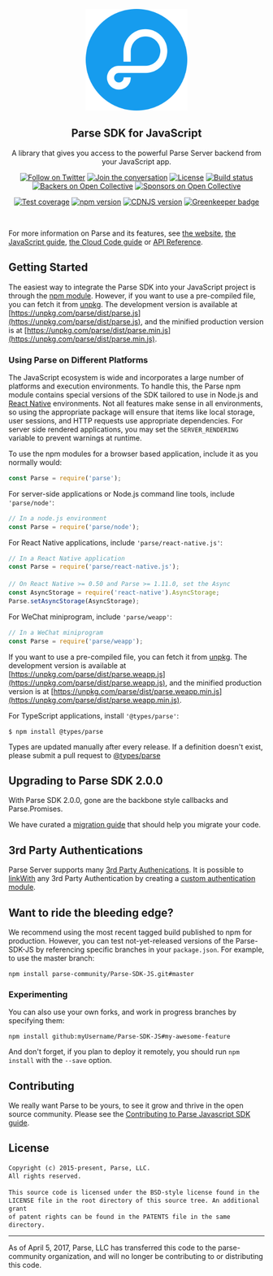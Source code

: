 <p align="center">
    <img alt="Parse Platform" src="Assets/img/logo_large.png" width="200">
</p>

<h2 align="center">Parse SDK for JavaScript</h2>

<p align="center">
    A library that gives you access to the powerful Parse Server backend from your JavaScript app.
</p>

<p align="center">
    <a href="https://twitter.com/intent/follow?screen_name=parseplatform"><img alt="Follow on Twitter" src="https://img.shields.io/twitter/follow/parseplatform?style=social&label=Follow"></a>
    <a href="https://community.parseplatform.org/"><img alt="Join the conversation" src="https://img.shields.io/discourse/https/community.parseplatform.org/topics.svg"></a>
    <a href="https://github.com/parse-community/Parse-SDK-JS/blob/master/LICENSE"><img alt="License" src="https://img.shields.io/badge/license-BSD-lightgrey.svg"></a>
    <a href=" https://travis-ci.org/parse-community/Parse-SDK-JS"><img alt="Build status" src="https://travis-ci.org/parse-community/Parse-SDK-JS.svg?branch=master"></a>
    <a href="#backers"><img alt="Backers on Open Collective" src="https://opencollective.com/parse-server/backers/badge.svg" /></a>
  <a href="#sponsors"><img alt="Sponsors on Open Collective" src="https://opencollective.com/parse-server/sponsors/badge.svg" /></a>
</p>

<p align="center">
    <a href="http://codecov.io/github/parse-community/Parse-SDK-JS?branch=master"><img alt="Test coverage" src="http://codecov.io/github/parse-community/Parse-SDK-JS/coverage.svg?branch=master"></a>
    <a href="https://npmjs.org/parse"><img alt="npm version" src="https://badge.fury.io/js/parse.svg"></a>
    <a href="https://cdnjs.com/libraries/parse"><img alt="CDNJS version" src="https://img.shields.io/cdnjs/v/parse.svg"></a>
    <a href="https://greenkeeper.io/"><img alt="Greenkeeper badge" src="https://badges.greenkeeper.io/parse-community/Parse-SDK-JS.svg"></a>
</p>
<br>

For more information on Parse and its features, see [the website](https://parseplatform.org), [the JavaScript guide](https://docs.parseplatform.org/js/guide/), [the Cloud Code guide](https://docs.parseplatform.org/cloudcode/guide/) or [API Reference](https://parseplatform.org/Parse-SDK-JS/api/).

## Getting Started

The easiest way to integrate the Parse SDK into your JavaScript project is through the [npm module](https://npmjs.org/parse).
However, if you want to use a pre-compiled file, you can fetch it from [unpkg](https://unpkg.com). The development version is available at [https://unpkg.com/parse/dist/parse.js](https://unpkg.com/parse/dist/parse.js), and the minified production version is at [https://unpkg.com/parse/dist/parse.min.js](https://unpkg.com/parse/dist/parse.min.js).

### Using Parse on Different Platforms

The JavaScript ecosystem is wide and incorporates a large number of platforms and execution environments. To handle this, the Parse npm module contains special versions of the SDK tailored to use in Node.js and [React Native](https://facebook.github.io/react-native/) environments. Not all features make sense in all environments, so using the appropriate package will ensure that items like local storage, user sessions, and HTTP requests use appropriate dependencies. For server side rendered applications, you may set the `SERVER_RENDERING` variable to prevent warnings at runtime.

To use the npm modules for a browser based application, include it as you normally would:

```js
const Parse = require('parse');
```

For server-side applications or Node.js command line tools, include `'parse/node'`:

```js
// In a node.js environment
const Parse = require('parse/node');
```

For React Native applications, include `'parse/react-native.js'`:
```js
// In a React Native application
const Parse = require('parse/react-native.js');

// On React Native >= 0.50 and Parse >= 1.11.0, set the Async
const AsyncStorage = require('react-native').AsyncStorage;
Parse.setAsyncStorage(AsyncStorage);
```

For WeChat miniprogram, include `'parse/weapp'`:
```js
// In a WeChat miniprogram
const Parse = require('parse/weapp');
```
If you want to use a pre-compiled file, you can fetch it from [unpkg](https://unpkg.com). The development version is available at [https://unpkg.com/parse/dist/parse.weapp.js](https://unpkg.com/parse/dist/parse.weapp.js), and the minified production version is at [https://unpkg.com/parse/dist/parse.weapp.min.js](https://unpkg.com/parse/dist/parse.weapp.min.js).

For TypeScript applications, install `'@types/parse'`:
```
$ npm install @types/parse
```

Types are updated manually after every release. If a definition doesn't exist, please submit a pull request to [@types/parse][types-parse]

## Upgrading to Parse SDK 2.0.0

With Parse SDK 2.0.0, gone are the backbone style callbacks and Parse.Promises.

We have curated a [migration guide](2.0.0.md) that should help you migrate your code.

## 3rd Party Authentications

Parse Server supports many [3rd Party Authenications][3rd-party-auth]. It is possible to [linkWith][link-with] any 3rd Party Authentication by creating a [custom authentication module][custom-auth-module].

## Want to ride the bleeding edge?

We recommend using the most recent tagged build published to npm for production. However, you can test not-yet-released versions of the Parse-SDK-JS by referencing specific branches in your `package.json`. For example, to use the master branch:

```
npm install parse-community/Parse-SDK-JS.git#master
```

### Experimenting

You can also use your own forks, and work in progress branches by specifying them:

```
npm install github:myUsername/Parse-SDK-JS#my-awesome-feature
```

And don't forget, if you plan to deploy it remotely, you should run `npm install` with the `--save` option.

## Contributing

We really want Parse to be yours, to see it grow and thrive in the open source community. Please see the [Contributing to Parse Javascript SDK guide](CONTRIBUTING.md).

## License

```
Copyright (c) 2015-present, Parse, LLC.
All rights reserved.

This source code is licensed under the BSD-style license found in the
LICENSE file in the root directory of this source tree. An additional grant
of patent rights can be found in the PATENTS file in the same directory.
```

-----
As of April 5, 2017, Parse, LLC has transferred this code to the parse-community organization, and will no longer be contributing to or distributing this code.
 
[3rd-party-auth]: http://docs.parseplatform.org/parse-server/guide/#oauth-and-3rd-party-authentication
[custom-auth-module]: https://docs.parseplatform.org/js/guide/#custom-authentication-module
[link-with]: https://docs.parseplatform.org/js/guide/#linking-users
[open-collective-link]: https://opencollective.com/parse-server
[types-parse]: https://github.com/DefinitelyTyped/DefinitelyTyped/tree/master/types/parse 
